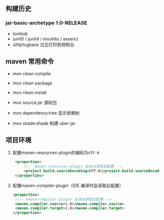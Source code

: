 ## 构建历史

### jar-basic-archetype 1.0-RELEASE

- lombok
- junit5 / junit4 / mockito / assertJ
- slf4j/logback 日志打印到控制台

## maven 常用命令

- mvn clean compile
- mvn clean package
- mvn clean install

- mvn source:jar 源码包
- mvn dependency:tree 显示依赖树
- mvn shade:shade 构建 uber-jar

## 项目环境

1. 配置maven-resources-plugin的编码为`UTF-8`

   ```xml
    <properties>
    	<!-- maven-resources-plugin 会自动读取此配置 -->
    	<project.build.sourceEncoding>UTF-8</project.build.sourceEncoding>
    </properties>
   ```

2. 配置maven-compiler-plugin（IDE 编译时会读取此配置）

   ```xml
   <properties>
   	<!-- maven-compiler-plugin 会自动读取此配置 -->
   	<maven.compiler.source>1.8</maven.compiler.source>
   	<maven.compiler.target>1.8</maven.compiler.target>
   </properties>
   ```
